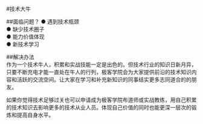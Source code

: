 #技术大牛

##面临问题？
● 遇到技术瓶颈<br>
● 缺少技术圈子<br>
● 能力价值体现<br>
● 新技术学习<br>

##解决办法<br>
作为一个技术牛人，积累和实战技能一定是出色的。但技术行业的知识日新月异，只要不断充电才能一直处在牛人的行列，极客学院会为大家提供前沿的技术知识内容和活跃的交流空间。让大家在学习和补充新知识的同事结实更多志同道合的的朋友。<br>

如果你觉得技术足够过关也可以申请成为极客学院布道师或实战教练，用自己积累的技术知识去影响更多的技术从业人员。体现自己价值的同时也能更深一层次的锻炼和提高自身水平。
